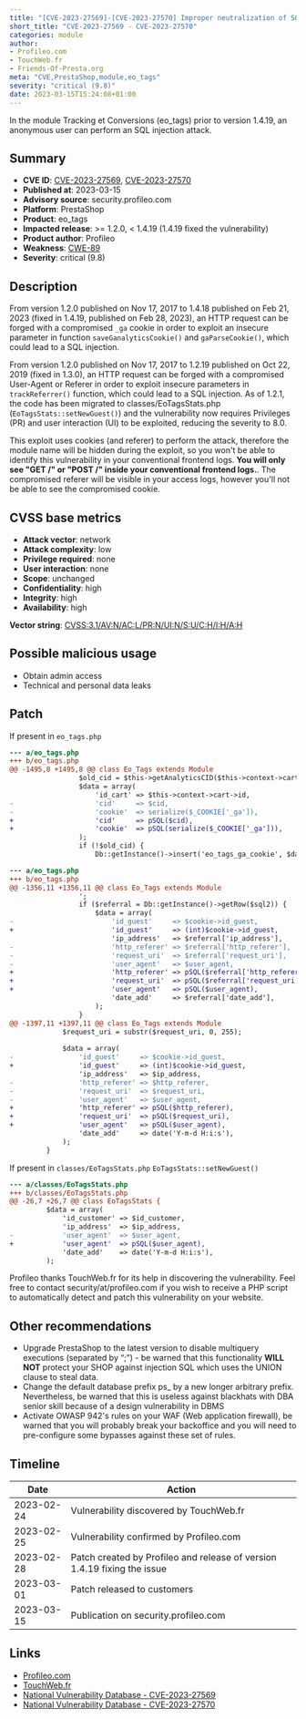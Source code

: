 ```yaml
---
title: "[CVE-2023-27569]-[CVE-2023-27570] Improper neutralization of SQL parameters in Profileo : Tracking et Conversions (eo_tags) module for PrestaShop"
short_title: "CVE-2023-27569 - CVE-2023-27570"
categories: module
author:
- Profileo.com
- TouchWeb.fr
- Friends-Of-Presta.org
meta: "CVE,PrestaShop,module,eo_tags"
severity: "critical (9.8)"
date: 2023-03-15T15:24:08+01:00
---
```


In the module Tracking et Conversions (eo_tags) prior to version 1.4.19, an anonymous user can perform an SQL injection attack.

## Summary

* **CVE ID**: [CVE-2023-27569](https://cve.mitre.org/cgi-bin/cvename.cgi?name=CVE-2023-27569), [CVE-2023-27570](https://cve.mitre.org/cgi-bin/cvename.cgi?name=CVE-2023-27570)
* **Published at**: 2023-03-15
* **Advisory source**: security.profileo.com
* **Platform**: PrestaShop
* **Product**: eo_tags
* **Impacted release**: >= 1.2.0, < 1.4.19 (1.4.19 fixed the vulnerability)
* **Product author**: Profileo
* **Weakness**: [CWE-89](https://cwe.mitre.org/data/definitions/89.html)
* **Severity**: critical (9.8)

## Description

From version 1.2.0 published on Nov 17, 2017 to 1.4.18 published on Feb 21, 2023 (fixed in 1.4.19, published on Feb 28, 2023), an HTTP request can be forged with a compromised `_ga` cookie in order to exploit an insecure parameter in function `saveGanalyticsCookie()` and `gaParseCookie()`, which could lead to a SQL injection.

From version 1.2.0 published on Nov 17, 2017 to 1.2.19 published on Oct 22, 2019 (fixed in 1.3.0), an HTTP request can be forged with a compromised User-Agent or Referer in order to exploit insecure parameters in `trackReferrer()` function, which could lead to a SQL injection. As of 1.2.1, the code has been migrated to classes/EoTagsStats.php (`EoTagsStats::setNewGuest()`) and the vulnerability now requires Privileges (PR) and user interaction (UI) to be exploited, reducing the severity to 8.0.

This exploit uses cookies (and referer) to perform the attack, therefore the module name will be hidden during the exploit, so you won't be able to identify this vulnerability in your conventional frontend logs. **You will only see "GET /" or "POST /" inside your conventional frontend logs.**. The compromised referer will be visible in your access logs, however you'll not be able to see the compromised cookie.

## CVSS base metrics

* **Attack vector**: network
* **Attack complexity**: low
* **Privilege required**: none
* **User interaction**: none
* **Scope**: unchanged
* **Confidentiality**: high
* **Integrity**: high
* **Availability**: high

**Vector string**: [CVSS:3.1/AV:N/AC:L/PR:N/UI:N/S:U/C:H/I:H/A:H](https://nvd.nist.gov/vuln-metrics/cvss/v3-calculator?vector=AV:N/AC:L/PR:N/UI:N/S:U/C:H/I:H/A:H)

## Possible malicious usage

* Obtain admin access
* Technical and personal data leaks

## Patch 

If present in `eo_tags.php`

```diff
--- a/eo_tags.php
+++ b/eo_tags.php
@@ -1495,8 +1495,8 @@ class Eo_Tags extends Module
                 $old_cid = $this->getAnalyticsCID($this->context->cart->id);
                 $data = array(
                     'id_cart' => $this->context->cart->id,
-                    'cid'     => $cid,
-                    'cookie'  => serialize($_COOKIE['_ga']),
+                    'cid'     => pSQL($cid),
+                    'cookie'  => pSQL(serialize($_COOKIE['_ga'])),
                 );
                 if (!$old_cid) {
                     Db::getInstance()->insert('eo_tags_ga_cookie', $data);
```

```diff
--- a/eo_tags.php
+++ b/eo_tags.php
@@ -1356,11 +1356,11 @@ class Eo_Tags extends Module
                 ';
                 if ($referral = Db::getInstance()->getRow($sql2)) {
                     $data = array(
-                        'id_guest'     => $cookie->id_guest,
+                        'id_guest'     => (int)$cookie->id_guest,
                         'ip_address'   => $referral['ip_address'],
-                        'http_referer' => $referral['http_referer'],
-                        'request_uri'  => $referral['request_uri'],
-                        'user_agent'   => $user_agent,
+                        'http_referer' => pSQL($referral['http_referer']),
+                        'request_uri'  => pSQL($referral['request_uri']),
+                        'user_agent'   => pSQL($user_agent),
                         'date_add'     => $referral['date_add'],
                     );
                 }
@@ -1397,11 +1397,11 @@ class Eo_Tags extends Module
             $request_uri = substr($request_uri, 0, 255);
 
             $data = array(
-                'id_guest'     => $cookie->id_guest,
+                'id_guest'     => (int)$cookie->id_guest,
                 'ip_address'   => $ip_address,
-                'http_referer' => $http_referer,
-                'request_uri'  => $request_uri,
-                'user_agent'   => $user_agent,
+                'http_referer' => pSQL($http_referer),
+                'request_uri'  => pSQL($request_uri),
+                'user_agent'   => pSQL($user_agent),
                 'date_add'     => date('Y-m-d H:i:s'),
             );
         }
```

If present in `classes/EoTagsStats.php` `EoTagsStats::setNewGuest()`
```diff
--- a/classes/EoTagsStats.php
+++ b/classes/EoTagsStats.php
@@ -26,7 +26,7 @@ class EoTagsStats {
         $data = array(
             'id_customer' => $id_customer,
             'ip_address'  => $ip_address,
-            'user_agent'  => $user_agent,
+            'user_agent'  => pSQL($user_agent),
             'date_add'    => date('Y-m-d H:i:s'),
         );
```

Profileo thanks TouchWeb.fr for its help in discovering the vulnerability.
Feel free to contact security/at/profileo.com if you wish to receive a PHP script to automatically detect and patch this vulnerability on your website.

## Other recommendations

* Upgrade PrestaShop to the latest version to disable multiquery executions (separated by “;”) - be warned that this functionality **WILL NOT** protect your SHOP against injection SQL which uses the UNION clause to steal data.
* Change the default database prefix ps_ by a new longer arbitrary prefix. Nevertheless, be warned that this is useless against blackhats with DBA senior skill because of a design vulnerability in DBMS
* Activate OWASP 942's rules on your WAF (Web application firewall), be warned that you will probably break your backoffice and you will need to pre-configure some bypasses against these set of rules.

## Timeline

| Date | Action |
| -- | -- |
| 2023-02-24 | Vulnerability discovered by TouchWeb.fr |
| 2023-02-25 | Vulnerability confirmed by Profileo.com |
| 2023-02-28 | Patch created by Profileo and release of version 1.4.19 fixing the issue |
| 2023-03-01 | Patch released to customers |
| 2023-03-15 | Publication on security.profileo.com |

## Links

* [Profileo.com](https://www.profileo.com/fr/)
* [TouchWeb.fr](https://www.touchweb.fr/)
* [National Vulnerability Database - CVE-2023-27569](https://nvd.nist.gov/vuln/detail/CVE-2023-27569)
* [National Vulnerability Database - CVE-2023-27570](https://nvd.nist.gov/vuln/detail/CVE-2023-27570)
